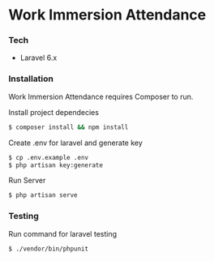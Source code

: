 # Work Immersion Attendance

### Tech

* Laravel 6.x

### Installation

Work Immersion Attendance requires Composer to run.

Install project dependecies
```sh
$ composer install && npm install
```

Create .env for laravel and generate key

```sh
$ cp .env.example .env
$ php artisan key:generate
```

Run Server
```sh
$ php artisan serve
```

### Testing

Run command for laravel testing
```sh
$ ./vendor/bin/phpunit
```
